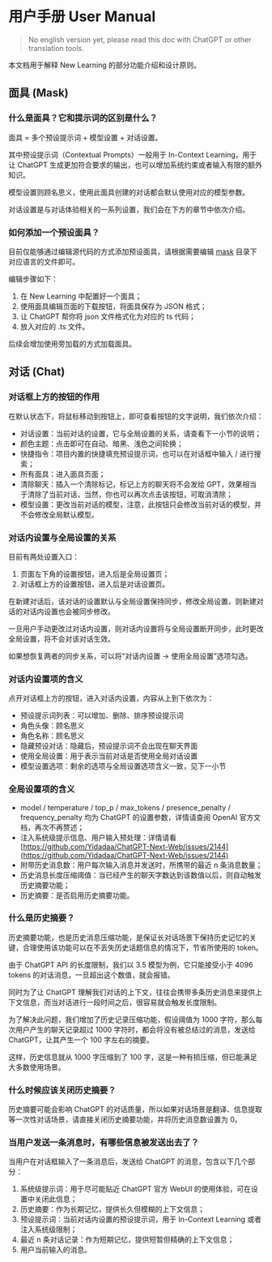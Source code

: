 # 用户手册 User Manual

> No english version yet, please read this doc with ChatGPT or other translation tools.

本文档用于解释 New Learning 的部分功能介绍和设计原则。

## 面具 (Mask)

### 什么是面具？它和提示词的区别是什么？

面具 = 多个预设提示词 + 模型设置 + 对话设置。

其中预设提示词（Contextual Prompts）一般用于 In-Context Learning，用于让 ChatGPT 生成更加符合要求的输出，也可以增加系统约束或者输入有限的额外知识。

模型设置则顾名思义，使用此面具创建的对话都会默认使用对应的模型参数。

对话设置是与对话体验相关的一系列设置，我们会在下方的章节中依次介绍。

### 如何添加一个预设面具？

目前仅能够通过编辑源代码的方式添加预设面具，请根据需要编辑 [mask](../app/masks/) 目录下对应语言的文件即可。

编辑步骤如下：

1. 在 New Learning 中配置好一个面具；
2. 使用面具编辑页面的下载按钮，将面具保存为 JSON 格式；
3. 让 ChatGPT 帮你将 json 文件格式化为对应的 ts 代码；
4. 放入对应的 .ts 文件。

后续会增加使用旁加载的方式加载面具。

## 对话 (Chat)

### 对话框上方的按钮的作用

在默认状态下，将鼠标移动到按钮上，即可查看按钮的文字说明，我们依次介绍：

- 对话设置：当前对话的设置，它与全局设置的关系，请查看下一小节的说明；
- 颜色主题：点击即可在自动、暗黑、浅色之间轮换；
- 快捷指令：项目内置的快捷填充预设提示词，也可以在对话框中输入 / 进行搜索；
- 所有面具：进入面具页面；
- 清除聊天：插入一个清除标记，标记上方的聊天将不会发给 GPT，效果相当于清除了当前对话，当然，你也可以再次点击该按钮，可取消清除；
- 模型设置：更改当前对话的模型，注意，此按钮只会修改当前对话的模型，并不会修改全局默认模型。

### 对话内设置与全局设置的关系

目前有两处设置入口：

1. 页面左下角的设置按钮，进入后是全局设置页；
2. 对话框上方的设置按钮，进入后是对话设置页。

在新建对话后，该对话的设置默认与全局设置保持同步，修改全局设置，则新建对话的对话内设置也会被同步修改。

一旦用户手动更改过对话内设置，则对话内设置将与全局设置断开同步，此时更改全局设置，将不会对该对话生效。

如果想恢复两者的同步关系，可以将“对话内设置 -> 使用全局设置”选项勾选。

### 对话内设置项的含义

点开对话框上方的按钮，进入对话内设置，内容从上到下依次为：

- 预设提示词列表：可以增加、删除、排序预设提示词
- 角色头像：顾名思义
- 角色名称：顾名思义
- 隐藏预设对话：隐藏后，预设提示词不会出现在聊天界面
- 使用全局设置：用于表示当前对话是否使用全局对话设置
- 模型设置选项：剩余的选项与全局设置选项含义一致，见下一小节

### 全局设置项的含义

- model / temperature / top_p / max_tokens / presence_penalty / frequency_penalty 均为 ChatGPT 的设置参数，详情请查阅 OpenAI 官方文档，再次不再赘述；
- 注入系统级提示信息、用户输入预处理：详情请看 [https://github.com/Yidadaa/ChatGPT-Next-Web/issues/2144](https://github.com/Yidadaa/ChatGPT-Next-Web/issues/2144)
- 附带历史消息数：用户每次输入消息并发送时，所携带的最近 n 条消息数量；
- 历史消息长度压缩阈值：当已经产生的聊天字数达到该数值以后，则自动触发历史摘要功能；
- 历史摘要：是否启用历史摘要功能。

### 什么是历史摘要？

历史摘要功能，也是历史消息压缩功能，是保证长对话场景下保持历史记忆的关键，合理使用该功能可以在不丢失历史话题信息的情况下，节省所使用的 token。

由于 ChatGPT API 的长度限制，我们以 3.5 模型为例，它只能接受小于 4096 tokens 的对话消息，一旦超出这个数值，就会报错。

同时为了让 ChatGPT 理解我们对话的上下文，往往会携带多条历史消息来提供上下文信息，而当对话进行一段时间之后，很容易就会触发长度限制。

为了解决此问题，我们增加了历史记录压缩功能，假设阈值为 1000 字符，那么每次用户产生的聊天记录超过 1000 字符时，都会将没有被总结过的消息，发送给 ChatGPT，让其产生一个 100 字左右的摘要。

这样，历史信息就从 1000 字压缩到了 100 字，这是一种有损压缩，但已能满足大多数使用场景。

### 什么时候应该关闭历史摘要？

历史摘要可能会影响 ChatGPT 的对话质量，所以如果对话场景是翻译、信息提取等一次性对话场景，请直接关闭历史摘要功能，并将历史消息数设置为 0。

### 当用户发送一条消息时，有哪些信息被发送出去了？

当用户在对话框输入了一条消息后，发送给 ChatGPT 的消息，包含以下几个部分：

1. 系统级提示词：用于尽可能贴近 ChatGPT 官方 WebUI 的使用体验，可在设置中关闭此信息；
2. 历史摘要：作为长期记忆，提供长久但模糊的上下文信息；
3. 预设提示词：当前对话内设置的预设提示词，用于 In-Context Learning 或者注入系统级限制；
4. 最近 n 条对话记录：作为短期记忆，提供短暂但精确的上下文信息；
5. 用户当前输入的消息。
